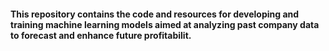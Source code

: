 #### This repository contains the code and resources for developing and training machine learning models aimed at analyzing past company data to forecast and enhance future profitabilit.
